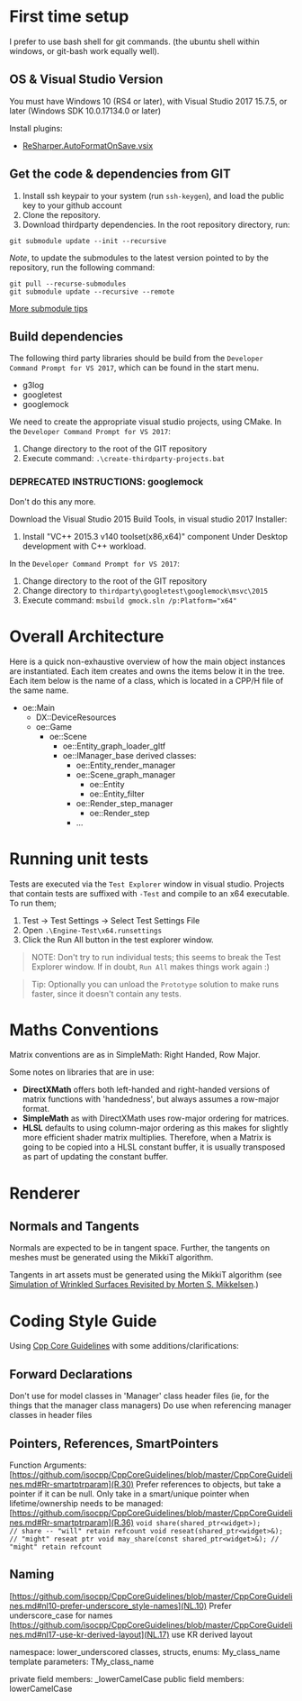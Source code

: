 ﻿# First time setup
I prefer to use bash shell for git commands. (the ubuntu shell within windows, or git-bash work equally well).

## OS & Visual Studio Version
You must have Windows 10 (RS4 or later), with Visual Studio 2017 15.7.5, or later (Windows SDK 10.0.17134.0 or later)

Install plugins:

- [ReSharper.AutoFormatOnSave.vsix](https://marketplace.visualstudio.com/items?itemName=PedroPombeiro.ReSharperAutoFormatOnSave)

## Get the code & dependencies from GIT
1. Install ssh keypair to your system (run `ssh-keygen`), and load the public key to your github account
1. Clone the repository.
1. Download thirdparty dependencies. In the root repository directory, run: 

```
git submodule update --init --recursive
```

_Note_, to update the submodules to the latest version pointed to by the repository, run the following command:
```
git pull --recurse-submodules
git submodule update --recursive --remote
```

[More submodule tips](https://gist.github.com/gitaarik/8735255)

## Build dependencies
The following third party libraries should be build from the `Developer Command Prompt for VS 2017`, which can be found in the start menu.

- g3log
- googletest
- googlemock

We need to create the appropriate visual studio projects, using CMake. In the `Developer Command Prompt for VS 2017`:
1. Change directory to the root of the GIT repository
1. Execute command: `.\create-thirdparty-projects.bat`

### DEPRECATED INSTRUCTIONS: googlemock
Don't do this any more.

Download the Visual Studio 2015 Build Tools, in visual studio 2017 Installer:
1. Install "VC++ 2015.3 v140 toolset(x86,x64)" component Under Desktop development with C++ workload.

In the `Developer Command Prompt for VS 2017`:
1. Change directory to the root of the GIT repository
1. Change directory to `thirdparty\googletest\googlemock\msvc\2015`
1. Execute command: `msbuild gmock.sln /p:Platform="x64"`

# Overall Architecture
Here is a quick non-exhaustive overview of how the main object instances are instantiated. Each item creates and owns the items below it in the tree. Each item below is the name of a class, which is located in a CPP/H file of the same name. 

- oe::Main
  - DX::DeviceResources
  - oe::Game
    - oe::Scene
	  - oe::Entity_graph_loader_gltf
	  - oe::IManager_base derived classes:
		- oe::Entity_render_manager
		- oe::Scene_graph_manager
			- oe::Entity
			- oe::Entity_filter
		- oe::Render_step_manager
			- oe::Render_step
		- ...

# Running unit tests
Tests are executed via the `Test Explorer` window in visual studio. Projects that contain tests are suffixed with `-Test` and compile to an x64 executable. To run them;

1. Test -> Test Settings -> Select Test Settings File 
1. Open `.\Engine-Test\x64.runsettings`
1. Click the Run All button in the test explorer window.

> NOTE: Don't try to run individual tests; this seems to break the Test Explorer window. If in doubt, `Run All` makes things work again :) 

> Tip: Optionally you can unload the `Prototype` solution to make runs faster, since it doesn't contain any tests.



# Maths Conventions
Matrix conventions are as in SimpleMath: Right Handed, Row Major.

Some notes on libraries that are in use:

- __DirectXMath__ offers both left-handed and right-handed versions of matrix functions with 'handedness', but always assumes a row-major format.
- __SimpleMath__ as with DirectXMath uses row-major ordering for matrices.
- __HLSL__ 	defaults to using column-major ordering as this makes for slightly more efficient shader matrix multiplies. Therefore, when a Matrix is going to be copied into a HLSL constant buffer, it is usually transposed as part of updating the constant buffer.  

# Renderer 
## Normals and Tangents
Normals are expected to be in tangent space. Further, the tangents on meshes must be generated using the MikkiT algorithm.

Tangents in art assets must be generated using the MikkiT algorithm (see [Simulation of Wrinkled Surfaces Revisited by Morten S. Mikkelsen](http://image.diku.dk/projects/media/morten.mikkelsen.08.pdf).)

# Coding Style Guide
Using [Cpp Core Guidelines](https://github.com/isocpp/CppCoreGuidelines/blob/master/CppCoreGuidelines.md) with some additions/clarifications:

## Forward Declarations
Don't use for model classes in 'Manager' class header files (ie, for the things that the manager class managers)
Do use when referencing manager classes in header files

## Pointers, References, SmartPointers
Function Arguments:
	[https://github.com/isocpp/CppCoreGuidelines/blob/master/CppCoreGuidelines.md#Rr-smartptrparam](R.30)
	Prefer references to objects, but take a pointer if it can be null.
	Only take in a smart/unique pointer when lifetime/ownership needs to be managed:
		[https://github.com/isocpp/CppCoreGuidelines/blob/master/CppCoreGuidelines.md#Rr-smartptrparam](R.36)
		```
		void share(shared_ptr<widget>);            // share -- "will" retain refcount
		void reseat(shared_ptr<widget>&);          // "might" reseat ptr
		void may_share(const shared_ptr<widget>&); // "might" retain refcount
		```

## Naming
[https://github.com/isocpp/CppCoreGuidelines/blob/master/CppCoreGuidelines.md#nl10-prefer-underscore_style-names](NL.10) Prefer	underscore_case for names
[https://github.com/isocpp/CppCoreGuidelines/blob/master/CppCoreGuidelines.md#nl17-use-kr-derived-layout](NL.17) use KR derived layout

namespace: lower_underscored
classes, structs, enums: My_class_name
template parameters: TMy_class_name

private field members: _lowerCamelCase
public field members: lowerCamelCase

